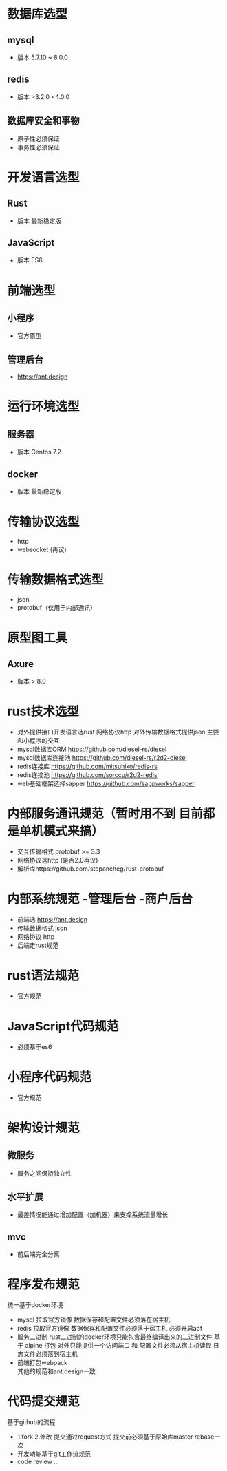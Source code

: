 
# 数据库选型
## mysql 
* 版本 5.7.10 ~ 8.0.0
## redis
* 版本 >3.2.0  <4.0.0
## 数据库安全和事物
* 原子性必须保证
* 事务性必须保证

# 开发语言选型
## Rust
* 版本 最新稳定版
## JavaScript
* 版本 ES6


# 前端选型
## 小程序
* 官方原型
## 管理后台
* https://ant.design

# 运行环境选型
## 服务器 
* 版本 Centos 7.2
## docker
* 版本 最新稳定版

# 传输协议选型
* http
* websocket (再议)

# 传输数据格式选型
* json
* protobuf（仅用于内部通讯）

# 原型图工具
## Axure 
* 版本 > 8.0


# rust技术选型
* 对外提供接口开发语言选rust  网络协议http 对外传输数据格式提供json 主要和小程序的交互
* mysql数据库ORM https://github.com/diesel-rs/diesel   
* mysql数据库连接池 https://github.com/diesel-rs/r2d2-diesel
* redis连接库 https://github.com/mitsuhiko/redis-rs
* redis连接池 https://github.com/sorccu/r2d2-redis
* web基础框架选择sapper  https://github.com/sappworks/sapper



# 内部服务通讯规范（暂时用不到 目前都是单机模式来搞）
* 交互传输格式 protobuf >= 3.3  
* 网络协议选http (是否2.0再议) 
* 解析库https://github.com/stepancheg/rust-protobuf 


# 内部系统规范 -管理后台 -商户后台 
* 前端选 https://ant.design 
* 传输数据格式 json
* 网络协议 http 
* 后端走rust规范


# rust语法规范
* 官方规范

# JavaScript代码规范
* 必须基于es6 

# 小程序代码规范
* 官方规范

# 架构设计规范
## 微服务
 * 服务之间保持独立性
## 水平扩展
 * 最差情况能通过增加配置（加机器）来支撑系统流量增长
## mvc
 * 前后端完全分离


# 程序发布规范
统一基于docker环境
* mysql 
拉取官方镜像 数据保存和配置文件必须落在宿主机
* redis 
拉取官方镜像 数据保存和配置文件必须落于宿主机 必须开启aof 
* 服务二进制 
rust二进制的docker环境只能包含最终编译出来的二进制文件 基于 alpine 打包  对外只能提供一个访问端口 和 配置文件必须从宿主机读取 日志文件必须落到宿主机
* 前端打包webpack  
其他的规范和ant.design一致


# 代码提交规范
基于github的流程
* 1.fork  2.修改 提交通过request方式  提交前必须基于原始库master rebase一次
* 开发功能基于git工作流规范 
* code review ...





 
